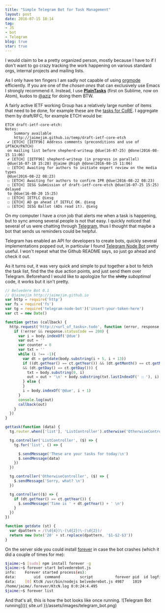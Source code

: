 ```yaml
---
title: "Simple Telegram Bot for Task Management"
layout: post
date: 2016-07-15 18:14
tag:
- JS
- bot
- Telegram
blog: true
star: true
---
```


I would claim to be a pretty organized person, mostly because I have to if I don't want to go crazy tracking the work happening on various standard orgs, internal projects and mailing lists.

As I only have ten fingers I am sadly not capable of using [orgmode](http://orgmode.org) efficiently. If you are one of the *chosen ones* that can exclusively use Emacs I strongly recommend it. Instead, I use **[PlainTasks](https://github.com/aziz/PlainTasks)** (first on Sublime, now on Atom), kudos to [@aziz](https://github.com/aziz) for doing them BTW.

A fairly active IETF working Group has a relatively large number of items that need to be done, for example these are the [tasks for CoRE](http://jaimejim.github.io/temp/coretodo.txt). I aggregate them by draft/RFC, for example ETCH would be:

```
ETCH draft-ietf-core-etch:
Notes:
    Summary available
    http://jaimejim.github.io/temp/draft-ietf-core-etch
 ✔ [ETCH] [IETF96] Address comments (preconditions and use of iPTACH/PATCH)
 on mailing list before shepherd-writeup @due(16-07-25) @done(2016-08-15 11:06)
 ✔ [ETCH] [IETF96] shepherd-writeup (in progress in parallel)
 @due(16-07-18 15:28) @jaime @high @done(2016-08-15 11:06)
 ☐ [ETCH] Awaiting for authors to initiate expert review on the media types
 @due(2016-08-22 08:23)
 ☐ [ETCH] Awaiting for authors to confirm IPR @due(2016-08-22 08:23)
 ☐ [ETCH] IESG Submission of draft-ietf-core-etch @due(16-07-25 15:25) delayed
 to @due(16-08-20 15:25)
 ☐ [ETCH] IETFLC @iesg
 ☐ [ETCH] AD go ahead if IETFLC OK. @iesg
 ☐ [ETCH] IESG Ballot (ADs read it). @iesg  
```

On my computer I have a cron job that alerts me when a task is happening, but to sync among several people is not that easy. I quickly noticed that several of us were chatting through [Telegram](https://telegram.org/blog/bot-revolution), thus I thought that maybe a bot that sends us reminders could be helpful.

Telegram has enabled an API for developers to create bots, quickly several implementations popped out, in particular I found [Telegram Node Bot](https://github.com/Naltox/telegram-node-bot) pretty useful.
I won't repeat what the Github README says, so just go ahead and check it out.

As it turns out, it was very quick and simple to put together a bot to fetch the task list, find the the due action points, and just send them over Telegram. Beforehand I would like to apologize for the ~~shitty~~ *suboptimal* code, it works but it isn't pretty.

``` js
// Belvedere Bot 0.1
// @jaimejim http://jaimejim.github.io
var http = require('http')
var fs = require('fs')
var tg = require('telegram-node-bot')('insert-your-token-here')
var ct = new Date()

function gettas (callback) {
  http.request('http://<url_of_tasks>.todo', function (error, response, body) {
    if (!error && response.statusCode == 200) {
      var i = body.indexOf('@due')
      var out = ''
      var counter = 0
      var txt = ''
      while (i !== -1){
        var dt = getdate(body.substring(i + 5, i + 13))
        if ((dt.getYear() == ct.getYear()) && (dt.getMonth() == ct.getMonth())
        && (dt.getDay() == ct.getDay())) {
          txt = body.substring(0, i)
          out = out + '\n' + body.substring(txt.lastIndexOf(' ☐ '), i)
        } else {
        }
        i = body.indexOf('@due', i + 1)
      }
      console.log(out)
      callback(out)
    }
  })
}

gettask(function (data) {
  tg.router.when(['list'], 'ListController').otherwise('OtherwiseController')

  tg.controller('ListController', ($) => {
    tg.for('list', () => {

      $.sendMessage('These are your tasks for today:\n')
      $.sendMessage(data)
    })
  })

  tg.controller('OtherwiseController', ($) => {
    $.sendMessage('Sorry, what? \n')
  })

  tg.controller(($) => {
    if (dt.getYear() == ct.getYear()) {
      $.sendMessage('Time is ' + dt.getYear() + ' \n')
    }
  })
})

function getdate (st) {
  var dpattern = /(\d{4})\-(\d{2})\-(\d{2})/
  return new Date('20' + st.replace(dpattern, '$1-$2-$3'))
}
```

On the server side you could install [forever](https://github.com/foreverjs/forever) in case the bot crashes (which it did a couple of times for me):

``` bash
$jaime:~$ [sudo] npm install forever -g
$jaime:~$ forever start belvederebot.js
info:    Forever started process(es):
data:        uid  command         script          forever pid  id logfile                       uptime       
data:    [0] KtcN /usr/bin/nodejs belvederebot.js 4987    1019    
/home/jaime/.forever/KtcN.log 0:0:24:4.495
$jaime:~$ forever list
```

And that's all, this is how the bot looks like once running.
![Telegram Bot running]({{ site.url }}/assets/images/telegram_bot.png)
